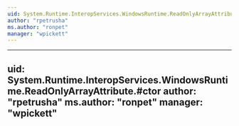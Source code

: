 ```yaml
---
uid: System.Runtime.InteropServices.WindowsRuntime.ReadOnlyArrayAttribute
author: "rpetrusha"
ms.author: "ronpet"
manager: "wpickett"
---
```


---
uid: System.Runtime.InteropServices.WindowsRuntime.ReadOnlyArrayAttribute.#ctor
author: "rpetrusha"
ms.author: "ronpet"
manager: "wpickett"
---

